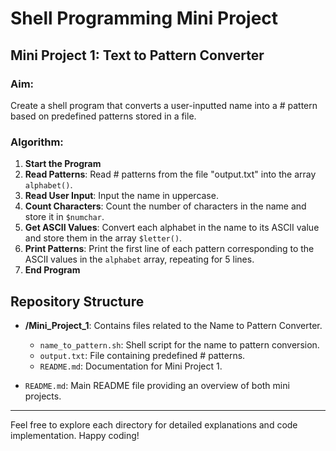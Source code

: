 # Shell Programming Mini Project

## Mini Project 1: Text to Pattern Converter

### Aim:
Create a shell program that converts a user-inputted name into a # pattern based on predefined patterns stored in a file.

### Algorithm:
1. **Start the Program**
2. **Read Patterns**: Read # patterns from the file "output.txt" into the array `alphabet()`.
3. **Read User Input**: Input the name in uppercase.
4. **Count Characters**: Count the number of characters in the name and store it in `$numchar`.
5. **Get ASCII Values**: Convert each alphabet in the name to its ASCII value and store them in the array `$letter()`.
6. **Print Patterns**: Print the first line of each pattern corresponding to the ASCII values in the `alphabet` array, repeating for 5 lines.
7. **End Program**

## Repository Structure

- **/Mini_Project_1**: Contains files related to the Name to Pattern Converter.
  - `name_to_pattern.sh`: Shell script for the name to pattern conversion.
  - `output.txt`: File containing predefined # patterns.
  - `README.md`: Documentation for Mini Project 1.

- `README.md`: Main README file providing an overview of both mini projects.

---

Feel free to explore each directory for detailed explanations and code implementation. Happy coding!